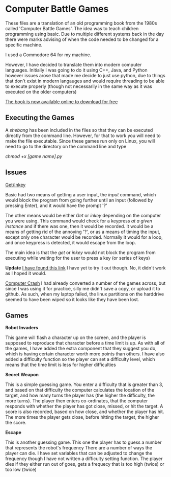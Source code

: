 # Computer Battle Games

These files are a translation of an old programming book from the 1980s
called 'Computer Battle Games'. The idea was to teach children programming
using basic. Due to multiple different systems back in the day there were marks
advising of when the code needed to be changed for a specific machine.

I used a Commodore 64 for my machine.

However, I have decided to translate them into modern computer languages. Initially
I was going to do it using C++, Java, and Python however issues arose that made me
decide to just use python, due to things that don't exist in modern langauges and would
require threading to be able to execute properly (though not necessarily in the same way
as it was executed on the older computers)

[The book is now available online to download for free](https://drive.google.com/file/d/0Bxv0SsvibDMTVUExUjFhTURCSU0/view)

## Executing the Games

A *shebang* has been included in the files so that they can be executed directly from the
command line. However, for that to work you will need to make the file executable. Since these
games run only on Linux, you will need to go to the directory on the command line and type

*chmod +x [game name].py*

## Issues

<ins>Get/Inkey</ins>

Basic had two means of getting a user input, the *input* command, which would block the
program from going further until an input (followed by pressing Enter), and it would 
have the prompt '?'

The other means would be either *Get* or *inkey* depending on the computer you were using. This
command would check for a keypress *at a given instance* and if there was one, then it would be recorded.
It would be a means of getting rid of the annoying '?', or as a means of timing the input, except
only one character would be recorded. Normally it would for a loop, and once keypress is detected, it
would escape from the loop.

The main idea is that the *get* or *inkey* would not block the program from executing while waiting
for the user to press a key (or series of keys)

**Update**
[I have found this link](https://stackoverflow.com/questions/60896414/python-preferably-3-equivalent-to-inkey)
I have yet to try it out though.
No, it didn't work as I hoped it would.

<ins>Computer Crash</ins>
I had already converted a number of the games across, but since I was using it for practice, silly me
didn't save a copy, or upload it to github. As such, when my laptop failed, the linux partitions on the
harddrive seemed to have been wiped so it looks like they have been lost.

## Games

**Robot Invaders**

This game will flash a character up on the screen, and the player is supposed to reproduce that character
before a time limit is up. As with all of the games, I have added the extra component that they suggest you
do, which is having certain character worth more points than others. I have also added a difficulty
function so the player can set a difficulty level, which means that the time limit is less for higher
difficulties

**Secret Weapon**

This is a simple guessing game. You enter a difficulty that is greater than 3, and based on that difficulty
the computer calculates the location of the target, and how many turns the player has (the higher the difficulty, the more turns). The player then enters co-ordinates, that the computer responds with whether the
player has got close, missed, or hit the target. A score is also recorded, based on how close, and whether the
player has hit. The more times the player gets close, before hitting the target, the higher the score.

**Escape**

This is another guessing game. This one the player has to guess a number that represents the robot's frequency
There are a number of ways the player can die. I have set variables that can be adjusted to change the
frequency though I have not written a difficulty setting function. The player dies if they either run out of
goes, gets a frequecy that is too high (twice) or too low (twice)